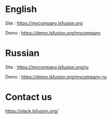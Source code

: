 # English
Site : https://mycompany.lsfusion.org

Demo : https://demo.lsfusion.org/mycompany

# Russian
Site : https://mycompany.lsfusion.org/ru

Demo : https://demo.lsfusion.org/mycompany-ru

# Contact us
https://slack.lsfusion.org/
